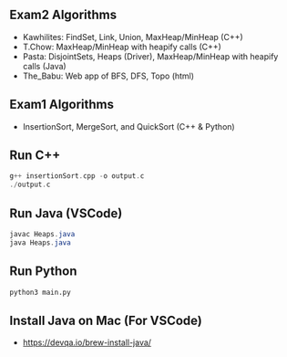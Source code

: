 ## Exam2 Algorithms
- Kawhilites: FindSet, Link, Union, MaxHeap/MinHeap (C++)
- T.Chow: MaxHeap/MinHeap with heapify calls (C++)
- Pasta: DisjointSets, Heaps (Driver), MaxHeap/MinHeap with heapify calls (Java)
- The_Babu: Web app of BFS, DFS, Topo (html)

## Exam1 Algorithms
- InsertionSort, MergeSort, and QuickSort (C++ & Python)

## Run C++
```c++
g++ insertionSort.cpp -o output.c
./output.c
```
## Run Java (VSCode)
```java
javac Heaps.java
java Heaps.java
```
## Run Python
```python
python3 main.py
```

## Install Java on Mac (For VSCode)
- https://devqa.io/brew-install-java/